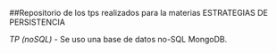 ##Repositorio de los tps realizados para la materias ESTRATEGIAS DE PERSISTENCIA

*TP (noSQL)* - Se uso una base de datos no-SQL MongoDB.

